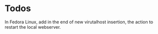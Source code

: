 # Todos

In Fedora Linux, add in the end of new virutalhost insertion, the action to restart the local webserver.
